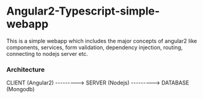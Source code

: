 # Angular2-Typescript-simple-webapp
This is a simple webapp which includes the major concepts of angular2 like components, services, form validation, dependency injection, routing, connecting to nodejs server etc.

<h3>Architecture</h3> 
CLIENT (Angular2) --------->  SERVER (Nodejs) --------->   DATABASE (Mongodb)
